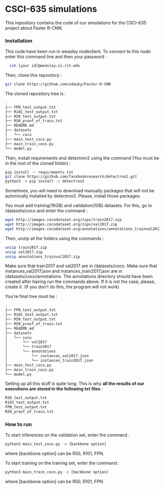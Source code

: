 # CSCI-635 simulations 
This repository contains the code of our simulations for the CSCI-635 project about Faster R-CNN.

### Installation

This code have been run in weasley nodeclient. To connect to this node enter this command line and then your password :

```sh
  ssh [your id]@weasley.cs.rit.edu
```


Then, clone this repository :

```sh
git clone https://github.com/xdauby/Faster-R-CNN
```

The cloned repository tree is :

```sh
.
├── FPN_test_output.txt
├── R101_test_output.txt
├── R50_test_output.txt
├── R50_proof_of_train.txt
├── README.md
├── datasets
│   └── coco
├── main_test_coco.py
├── main_train_coco.py
└── model.py
```

Then, install requirements and detectron2 using the command (You must be in the root of the cloned folder) : 

```sh
pip install -r requirements.txt
git clone https://github.com/facebookresearch/detectron2.git
python3 -m pip install -e detectron2
```
Sometimes, you will need to download manually packages that will not be automically installed by detectron2. Please, install those packages.

You must add training(16GB) and validation(1GB) datasets. For this, go to /datasets/coco and enter the command :

```sh
wget http://images.cocodataset.org/zips/train2017.zip
wget http://images.cocodataset.org/zips/val2017.zip
wget http://images.cocodataset.org/annotations/annotations_trainval2017.zip
```

Then, unzip all the folders using the commands :

```sh
unzip train2017.zip
unzip val2017.zip
unzip annotations_trainval2017.zip
```

Make sure that train2017 and val2017 are in /datasets/coco.
Make sure that instances_val2017.json and instances_train2017.json are in /datasets/coco/annotations. The annotations directory should have been created after having run the commands above. If it is not the case, please, create it.
(If you don't do this, the program will not work)


You're final tree must be :

```sh
.
├── FPN_test_output.txt
├── R101_test_output.txt
├── R50_test_output.txt
├── R50_proof_of_train.txt
├── README.md
├── datasets
│   └── coco
│       └── val2017
│       └── train2017
│       └── annotations
│           └── instances_val2017.json
│           └── instances_train2017.json
├── main_test_coco.py
├── main_train_coco.py
└── model.py
```

Setting up all this stuff is quite long. This is why **all the results of our executions are stored in the following txt files** :

```sh
R50_test_output.txt
R101_test_output.txt
FPN_test_output.txt
R50_proof_of_train.txt
```

### How to run 

To start inferences on the validation set, enter the command :

```sh
python3 main_test_coco.py -m [backbone option]
```
where [backbone option] can be R50, R101, FPN.


To start training on the training set, enter the command :

```sh
python3 main_train_coco.py -m [backbone option]
```
where [backbone option] can be R50, R101, FPN.




